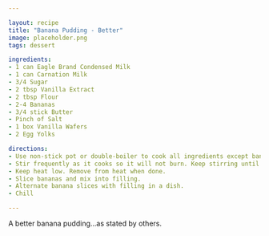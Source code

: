 ```yaml
---

layout: recipe
title: "Banana Pudding - Better"
image: placeholder.png
tags: dessert

ingredients:
- 1 can Eagle Brand Condensed Milk
- 1 can Carnation Milk
- 3/4 Sugar
- 2 tbsp Vanilla Extract
- 2 tbsp Flour
- 2-4 Bananas
- 3/4 stick Butter
- Pinch of Salt
- 1 box Vanilla Wafers
- 2 Egg Yolks

directions:
- Use non-stick pot or double-boiler to cook all ingredients except bananas and cookies.
- Stir frequently as it cooks so it will not burn. Keep stirring until desired thickness.
- Keep heat low. Remove from heat when done.
- Slice bananas and mix into filling.
- Alternate banana slices with filling in a dish.
- Chill

---
```


A better banana pudding...as stated by others.
